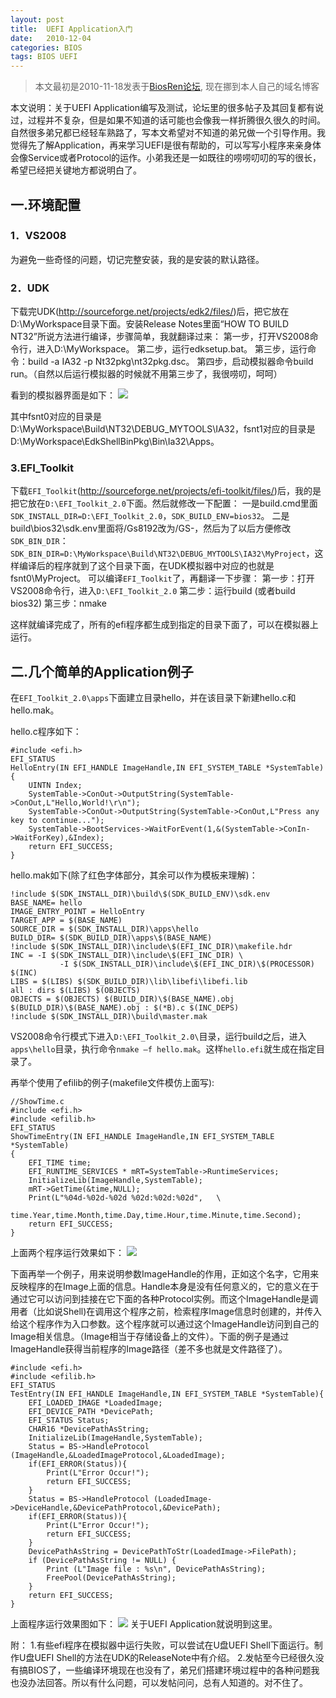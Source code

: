 ```yaml
---
layout: post
title:  UEFI Application入门
date:   2010-12-04
categories: BIOS
tags: BIOS UEFI
---
```

>本文最初是2010-11-18发表于[BiosRen论坛](http://www.biosren.com/thread-3515-1-1.html), 现在挪到本人自己的域名博客

本文说明：关于UEFI Application编写及测试，论坛里的很多帖子及其回复都有说过，过程并不复杂，但是如果不知道的话可能也会像我一样折腾很久很久的时间。自然很多弟兄都已经轻车熟路了，写本文希望对不知道的弟兄做一个引导作用。我觉得先了解Application，再来学习UEFI是很有帮助的，可以写写小程序来亲身体会像Service或者Protocol的运作。小弟我还是一如既往的唠唠叨叨的写的很长，希望已经把关键地方都说明白了。

## 一.环境配置

### 1．VS2008
为避免一些奇怪的问题，切记完整安装，我的是安装的默认路径。

<!--more-->

### 2．UDK
下载完UDK(<http://sourceforge.net/projects/edk2/files/>)后，把它放在D:\MyWorkspace目录下面。安装Release Notes里面“HOW TO BUILD NT32”所说方法进行编译，步骤简单，我就翻译过来：
第一步，打开VS2008命令行，进入D:\MyWorkspace。
第二步，运行edksetup.bat。
第三步，运行命令：build  -a IA32 -p Nt32pkg\nt32pkg.dsc。
第四步，启动模拟器命令build run。（自然以后运行模拟器的时候就不用第三步了，我很唠叨，呵呵）

看到的模拟器界面是如下：
![](https://harmonyhu.github.io/img/uefiapp1.JPG)

其中fsnt0对应的目录是D:\MyWorkspace\Build\NT32\DEBUG_MYTOOLS\IA32，fsnt1对应的目录是D:\MyWorkspace\EdkShellBinPkg\Bin\Ia32\Apps。

### 3.EFI_Toolkit
下载`EFI_Toolkit`(<http://sourceforge.net/projects/efi-toolkit/files/>)后，我的是把它放在`D:\EFI_Toolkit_2.0`下面。然后就修改一下配置：
一是build.cmd里面`SDK_INSTALL_DIR=D:\EFI_Toolkit_2.0`，`SDK_BUILD_ENV=bios32`。
二是build\bios32\sdk.env里面将/Gs8192改为/GS-，然后为了以后方便修改`SDK_BIN_DIR`：`SDK_BIN_DIR=D:\MyWorkspace\Build\NT32\DEBUG_MYTOOLS\IA32\MyProject`，这样编译后的程序就到了这个目录下面，在UDK模拟器中对应的也就是fsnt0\MyProject。
可以编译`EFI_Toolkit`了，再翻译一下步骤：
第一步：打开VS2008命令行，进入`D:\EFI_Toolkit_2.0`
第二步：运行build (或者build bios32)
第三步：nmake

这样就编译完成了，所有的efi程序都生成到指定的目录下面了，可以在模拟器上运行。

## 二.几个简单的Application例子

在`EFI_Toolkit_2.0\apps`下面建立目录hello，并在该目录下新建hello.c和hello.mak。

hello.c程序如下：

	#include <efi.h>
	EFI_STATUS
	HelloEntry(IN EFI_HANDLE ImageHandle,IN EFI_SYSTEM_TABLE *SystemTable){
	    UINTN Index;
	    SystemTable->ConOut->OutputString(SystemTable->ConOut,L"Hello,World!\r\n");
	    SystemTable->ConOut->OutputString(SystemTable->ConOut,L"Press any key to continue...");
	    SystemTable->BootServices->WaitForEvent(1,&(SystemTable->ConIn->WaitForKey),&Index);
	    return EFI_SUCCESS;
	}


hello.mak如下(除了红色字体部分，其余可以作为模板来理解)：

	!include $(SDK_INSTALL_DIR)\build\$(SDK_BUILD_ENV)\sdk.env
	BASE_NAME= hello
	IMAGE_ENTRY_POINT = HelloEntry
	TARGET_APP = $(BASE_NAME)
	SOURCE_DIR = $(SDK_INSTALL_DIR)\apps\hello
	BUILD_DIR= $(SDK_BUILD_DIR)\apps\$(BASE_NAME)
	!include $(SDK_INSTALL_DIR)\include\$(EFI_INC_DIR)\makefile.hdr
	INC = -I $(SDK_INSTALL_DIR)\include\$(EFI_INC_DIR) \
	           -I $(SDK_INSTALL_DIR)\include\$(EFI_INC_DIR)\$(PROCESSOR) $(INC)
	LIBS = $(LIBS) $(SDK_BUILD_DIR)\lib\libefi\libefi.lib
	all : dirs $(LIBS) $(OBJECTS)
	OBJECTS = $(OBJECTS) $(BUILD_DIR)\$(BASE_NAME).obj
	$(BUILD_DIR)\$(BASE_NAME).obj : $(*B).c $(INC_DEPS)
	!include $(SDK_INSTALL_DIR)\build\master.mak

VS2008命令行模式下进入`D:\EFI_Toolkit_2.0\`目录，运行build之后，进入`apps\hello`目录，执行命令`nmake –f hello.mak`。这样`hello.efi`就生成在指定目录了。

再举个使用了efilib的例子(makefile文件模仿上面写):

	//ShowTime.c
	#include <efi.h>
	#include <efilib.h>
	EFI_STATUS
	ShowTimeEntry(IN EFI_HANDLE ImageHandle,IN EFI_SYSTEM_TABLE *SystemTable)
	{
	    EFI_TIME time;
	    EFI_RUNTIME_SERVICES * mRT=SystemTable->RuntimeServices;
	    InitializeLib(ImageHandle,SystemTable);
	    mRT->GetTime(&time,NULL);
	    Print(L"%04d-%02d-%02d %02d:%02d:%02d",   \
	          time.Year,time.Month,time.Day,time.Hour,time.Minute,time.Second);
	    return EFI_SUCCESS;
	}


上面两个程序运行效果如下：
![](https://harmonyhu.github.io/img/uefiapp2.JPG)

下面再举一个例子，用来说明参数ImageHandle的作用，正如这个名字，它用来反映程序的在Image上面的信息。Handle本身是没有任何意义的，它的意义在于通过它可以访问到挂接在它下面的各种Protocol实例。而这个ImageHandle是调用者（比如说Shell)在调用这个程序之前，检索程序Image信息时创建的，并传入给这个程序作为入口参数。这个程序就可以通过这个ImageHandle访问到自己的Image相关信息。（Image相当于存储设备上的文件）。下面的例子是通过ImageHandle获得当前程序的Image路径（差不多也就是文件路径了）。

	#include <efi.h>
	#include <efilib.h>
	EFI_STATUS
	TestEntry(IN EFI_HANDLE ImageHandle,IN EFI_SYSTEM_TABLE *SystemTable){
	    EFI_LOADED_IMAGE *LoadedImage;
	    EFI_DEVICE_PATH *DevicePath;
	    EFI_STATUS Status;
	    CHAR16 *DevicePathAsString;
	    InitializeLib(ImageHandle,SystemTable);
	    Status = BS->HandleProtocol (ImageHandle,&LoadedImageProtocol,&LoadedImage);
	    if(EFI_ERROR(Status)){
	        Print(L"Error Occur!");
	        return EFI_SUCCESS;
	    }
	    Status = BS->HandleProtocol (LoadedImage->DeviceHandle,&DevicePathProtocol,&DevicePath);
	    if(EFI_ERROR(Status)){
	        Print(L"Error Occur!");
	        return EFI_SUCCESS;
	    }
	    DevicePathAsString = DevicePathToStr(LoadedImage->FilePath);
	    if (DevicePathAsString != NULL) {
	        Print (L"Image file : %s\n", DevicePathAsString);
	        FreePool(DevicePathAsString);
	    }
	    return EFI_SUCCESS;
	}

上面程序运行效果图如下：
![](https://harmonyhu.github.io/img/uefiapp3.JPG)
关于UEFI Application就说明到这里。

附：
1.有些efi程序在模拟器中运行失败，可以尝试在U盘UEFI Shell下面运行。制作U盘UEFI Shell的方法在UDK的ReleaseNote中有介绍。
2.发帖至今已经很久没有搞BIOS了，一些编译环境现在也没有了，弟兄们搭建环境过程中的各种问题我也没办法回答。所以有什么问题，可以发帖问问，总有人知道的。对不住了。
